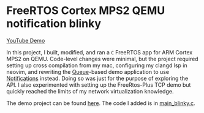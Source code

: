 # FreeRTOS Cortex MPS2 QEMU notification blinky

[YouTube Demo](https://youtu.be/QJrnPchQvNw)

In this project, I built, modified, and ran a `C` FreeRTOS app for ARM Cortex MPS2 on QEMU. Code-level changes were minimal, but the project required setting up cross compilation from my mac, configuring my clangd lsp in neovim, and rewriting the [Queue](https://www.freertos.org/Embedded-RTOS-Queues.html)-based demo application to use [Notifications](https://www.freertos.org/RTOS-task-notifications.html) instead. Doing so was just for the purpose of exploring the API. I also experimented with setting up the FreeRtos-Plus TCP demo but quickly reached the limits of my network virtualization knowledge.

The demo project can be found [here](https://github.com/cfzimmerman/simple-rtos/tree/main/FreeRTOS/Demo/CORTEX_MPS2_QEMU_IAR_GCC).
The code I added is in [main_blinky.c](https://github.com/cfzimmerman/simple-rtos/blob/main/FreeRTOS/Demo/CORTEX_MPS2_QEMU_IAR_GCC/main_blinky.c).
